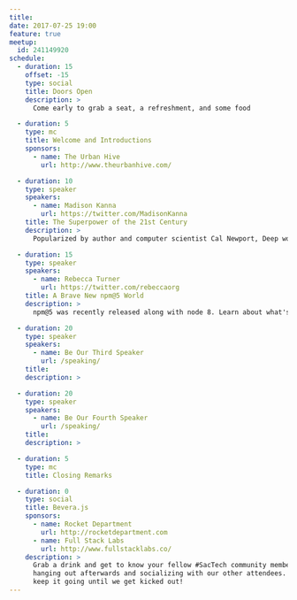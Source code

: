 ```yaml
---
title:
date: 2017-07-25 19:00
feature: true
meetup:
  id: 241149920
schedule:
  - duration: 15
    offset: -15
    type: social
    title: Doors Open
    description: >
      Come early to grab a seat, a refreshment, and some food

  - duration: 5
    type: mc
    title: Welcome and Introductions
    sponsors:
      - name: The Urban Hive
        url: http://www.theurbanhive.com/

  - duration: 10
    type: speaker
    speakers:
      - name: Madison Kanna
        url: https://twitter.com/MadisonKanna
    title: The Superpower of the 21st Century
    description: >
      Popularized by author and computer scientist Cal Newport, Deep work is the skill that allows you to quickly master complicated information. Most people have lost the ability to do deep work as they spend their time in a frantic blur of checking and responding to notifications if you can master deep work you gain a superpower in today's workforce. In this talk, I will outline Newport's steps to how to do deep work. I'll talk about how I applied Deep work to my work as an engineer

  - duration: 15
    type: speaker
    speakers:
      - name: Rebecca Turner
        url: https://twitter.com/rebeccaorg
    title: A Brave New npm@5 World
    description: >
      npm@5 was recently released along with node 8. Learn about what's changed, what new features we have and why you should be updating now. Plus super secret hints about what's to come.

  - duration: 20
    type: speaker
    speakers:
      - name: Be Our Third Speaker
        url: /speaking/
    title:
    description: >

  - duration: 20
    type: speaker
    speakers:
      - name: Be Our Fourth Speaker
        url: /speaking/
    title:
    description: >

  - duration: 5
    type: mc
    title: Closing Remarks

  - duration: 0
    type: social
    title: Bevera.js
    sponsors:
      - name: Rocket Department
        url: http://rocketdepartment.com
      - name: Full Stack Labs
        url: http://www.fullstacklabs.co/
    description: >
      Grab a drink and get to know your fellow #SacTech community members by
      hanging out afterwards and socializing with our other attendees. We'll
      keep it going until we get kicked out!
---
```

